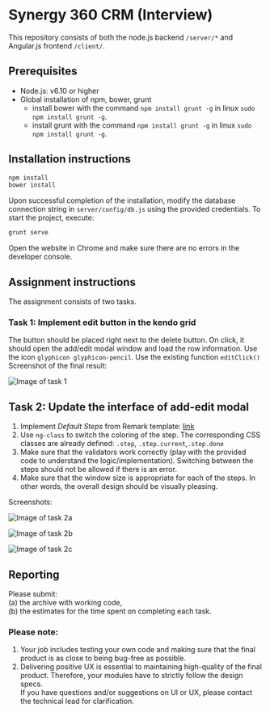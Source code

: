 Synergy 360 CRM (Interview)
===========================

This repository consists of both the node.js backend `/server/*` and Angular.js frontend `/client/`.

## Prerequisites

* Node.js: v6.10 or higher
* Global installation of npm, bower, grunt
	* install bower with the command `npm install grunt -g` in linux `sudo npm install grunt -g`.
	* install grunt with the command `npm install grunt -g` in linux `sudo npm install grunt -g`.
## Installation instructions

```bash
npm install
bower install
```

Upon successful completion of the installation, modify the database connection string in `server/config/db.js` using the provided credentials. To start the project, execute:

```bash
grunt serve
```

Open the website in Chrome and make sure there are no errors in the developer console.


## Assignment instructions
The assignment consists of two tasks.

### Task 1: Implement edit button in the kendo grid
The button should be placed right next to the delete button. On click, it should open the add/edit modal window and load the row information.
Use the icon `glyphicon glyphicon-pencil`. Use the existing function `editClick()`
Screenshot of the final result:

![Image of task 1](screenshots/task1.png)

## Task 2: Update the interface of add-edit modal
1. Implement *Default Steps* from Remark template: [link](http://getbootstrapadmin.com/remark/mmenu/structure/step.html)
2. Use `ng-class` to switch the coloring of the step. The corresponding CSS classes are already defined: `.step`, `.step.current`,`.step.done`
3. Make sure that the validators work correctly (play with the provided code to understand the logic/implementation). Switching between the steps should not be allowed if there is an error.
4. Make sure that the window size is appropriate for each of the steps. In other words, the overall design should be visually pleasing.

Screenshots:

![Image of task 2a](screenshots/task2a.png)

![Image of task 2b](screenshots/task2b.png)

![Image of task 2c](screenshots/task2c.png)

## Reporting
Please submit:  
(a) the archive with working code,  
(b) the estimates for the time spent on completing each task.

### Please note:
1. Your job includes testing your own code and making sure that the final product is as close to being bug-free as possible.
2. Delivering positive UX is essential to maintaining high-quality of the final product. Therefore, your modules have to strictly follow the design specs.  
   If you have questions  and/or suggestions on UI or UX, please contact the technical lead for clarification.
